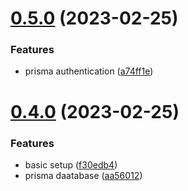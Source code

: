 # [0.5.0](https://github.com/krshkun/LocaLink/compare/v0.4.0...v0.5.0) (2023-02-25)


### Features

* prisma authentication ([a74ff1e](https://github.com/krshkun/LocaLink/commit/a74ff1ee8dad130408d621efea162a422b54cc14))



# [0.4.0](https://github.com/krshkun/LocaLink/compare/f30edb4ff314b1ca3374b301fc6eac1f4bf53413...v0.4.0) (2023-02-25)


### Features

* basic setup ([f30edb4](https://github.com/krshkun/LocaLink/commit/f30edb4ff314b1ca3374b301fc6eac1f4bf53413))
* prisma daatabase ([aa56012](https://github.com/krshkun/LocaLink/commit/aa56012d8f33aa0404228776bff7e1c7abca2f50))



